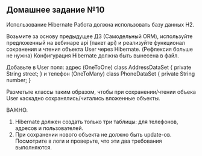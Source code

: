 ## Домашнее задание №10  

Использование Hibernate
Работа должна использовать базу данных H2.

Возьмите за основу предыдущее ДЗ (Самодельный ORM),
используйте предложенный на вебинаре api (пакет api)
и реализуйте функционал сохранения и чтения объекта User через Hibernate.
(Рефлексия больше не нужна)
Конфигурация Hibernate должна быть вынесена в файл.

Добавьте в User поля:
адрес (OneToOne)
class AddressDataSet {
private String street;
}
и телефон (OneToMany)
class PhoneDataSet {
private String number;
}

Разметьте классы таким образом, чтобы при сохранении/чтении объека User каскадно сохранялись/читались вложенные объекты.

ВАЖНО.
1) Hibernate должен создать только три таблицы: для телефонов, адресов и пользователей.
2) При сохранении нового объекта не должно быть update-ов.
Посмотрите в логи и проверьте, что эти два требования выполняются.